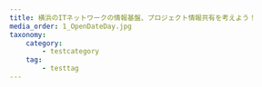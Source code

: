 ```yaml
---
title: 横浜のITネットワークの情報基盤、プロジェクト情報共有を考えよう！
media_order: 1_OpenDateDay.jpg
taxonomy:
    category:
        - testcategory
    tag:
        - testtag
---
```


